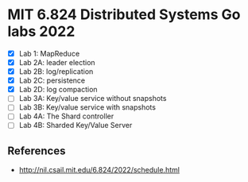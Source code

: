 # MIT 6.824 Distributed Systems Go labs 2022

- [x] Lab 1: MapReduce
- [x] Lab 2A: leader election
- [x] Lab 2B: log/replication
- [x] Lab 2C: persistence
- [x] Lab 2D: log compaction
- [ ] Lab 3A: Key/value service without snapshots
- [ ] Lab 3B: Key/value service with snapshots
- [ ] Lab 4A: The Shard controller
- [ ] Lab 4B: Sharded Key/Value Server 

## References

- http://nil.csail.mit.edu/6.824/2022/schedule.html